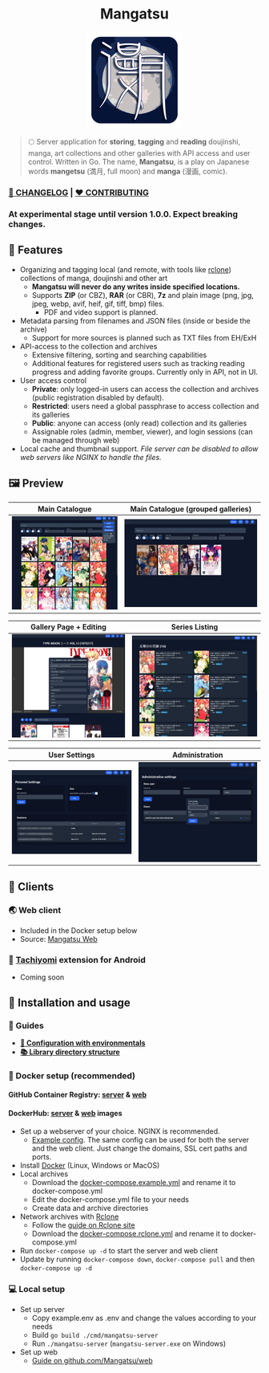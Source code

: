 
<h1 align="center"> Mangatsu</h1>

<p align="center">
  <img src="docs/logo-small.png" />
</p>

> 🌕 Server application for **storing**, **tagging** and **reading** doujinshi, manga, art collections and other galleries with API access and user control. Written in Go.
> The name, **Mangatsu**, is a play on Japanese words **mangetsu** (満月, full moon) and **manga** (漫画, comic).

### **[📰 CHANGELOG](docs/CHANGELOG.md)** | **[❤ CONTRIBUTING](docs/CONTRIBUTING.md)**

### At experimental stage until version 1.0.0. Expect breaking changes.

## 📌 Features
- Organizing and tagging local (and remote, with tools like [rclone](https://rclone.org)) collections of manga, doujinshi and other art
  - **Mangatsu will never do any writes inside specified locations.**
  - Supports **ZIP** (or CBZ), **RAR** (or CBR), **7z** and plain image (png, jpg, jpeg, webp, avif, heif, gif, tiff, bmp) files.
    - PDF and video support is planned.
- Metadata parsing from filenames and JSON files (inside or beside the archive)
  - Support for more sources is planned such as TXT files from EH/ExH
- API-access to the collection and archives
  - Extensive filtering, sorting and searching capabilities
  - Additional features for registered users such as tracking reading progress and adding favorite groups. Currently only in API, not in UI.
- User access control
  - **Private**: only logged-in users can access the collection and archives (public registration disabled by default).
  - **Restricted**: users need a global passphrase to access collection and its galleries
  - **Public**: anyone can access (only read) collection and its galleries
  - Assignable roles (admin, member, viewer), and login sessions (can be managed through web)
- Local cache and thumbnail support. _File server can be disabled to allow web servers like NGINX to handle the files._

## 🖼️ Preview

| Main Catalogue                                                                  | Main Catalogue (grouped galleries)                                                                      |
|---------------------------------------------------------------------------------|---------------------------------------------------------------------------------------------------------|
| [![catalogue](docs/images/thumbnails/catalogue.png)](docs/images/catalogue.png) | [![grouped catalogue](docs/images/thumbnails/catalogue_grouped.png)](docs/images/catalogue_grouped.png) |

| Gallery Page + Editing                                                                            | Series Listing                                                                                 |
|---------------------------------------------------------------------------------------------------|------------------------------------------------------------------------------------------------|
| [![editing gallery](docs/images/thumbnails/editing_gallery.png)](docs/images/editing_gallery.png) | [![series listing](docs/images/thumbnails/series_listing.png)](docs/images/series_listing.png) |


| User Settings                                                                | Administration                                                               |
|------------------------------------------------------------------------------|------------------------------------------------------------------------------|
| [![settings](docs/images/thumbnails/settings.png)](docs/images/settings.png) | [![administration](docs/images/thumbnails/admin.png)](docs/images/admin.png) |

## 📌 Clients

### 🌏 Web client
- Included in the Docker setup below
- Source: [Mangatsu Web](http://github.com/Mangatsu/web)

### 📱 [Tachiyomi](https://tachiyomi.org) extension for Android
- Coming soon

## 📌 Installation and usage

### 📖 Guides

- **[📝 Configuration with environmentals](docs/ENVIRONMENTALS.md)**
- **[📚 Library directory structure](docs/LIBRARY.md)**

### 🐳 Docker setup (recommended)

#### GitHub Container Registry: [server](https://github.com/Mangatsu/server/pkgs/container/server) & [web](https://github.com/Mangatsu/server/pkgs/container/server)

#### DockerHub: [server](https://hub.docker.com/r/luukuton/mangatsu-server/) & [web](https://hub.docker.com/r/luukuton/mangatsu-web) images

- Set up a webserver of your choice. NGINX is recommended.
  - [Example config](docs/nginx.conf). The same config can be used for both the server and the web client. Just change the domains, SSL cert paths and ports.
- Install [Docker](https://docs.docker.com/engine/install/) (Linux, Windows or MacOS)
- Local archives
  - Download the [docker-compose.example.yml](docs/docker-compose.example.yml) and rename it to docker-compose.yml
  - Edit the docker-compose.yml file to your needs
  - Create data and archive directories
- Network archives with [Rclone](https://rclone.org)
  - Follow the [guide on Rclone site](https://rclone.org/docker/)
  - Download the [docker-compose.rclone.yml](docs/docker-compose.rclone.yml) and rename it to docker-compose.yml
- Run `docker-compose up -d` to start the server and web client
- Update by running `docker-compose down`, `docker-compose pull` and then `docker-compose up -d`

### 💻 Local setup

- Set up server
  - Copy example.env as .env and change the values according to your needs
  - Build `go build ./cmd/mangatsu-server`
  - Run `./mangatsu-server` (`mangatsu-server.exe` on Windows)
- Set up web
  - [Guide on github.com/Mangatsu/web](https://github.com/Mangatsu/web)
